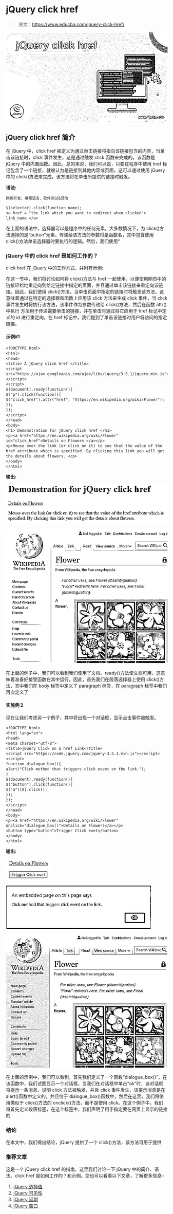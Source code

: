 # jQuery click href

> 原文：<https://www.educba.com/jquery-click-href/>

![jQuery click href](img/091e257307d2dee1a0b5e4e1993b283c.png)



## jQuery click href 简介

在 jQuery 中，click href 被定义为通过单击链接将指向该链接包含的内容，当单击该链接时，click 事件发生，这是通过触发 click 函数来完成的，该函数是 jQuery 中的内置函数。因此，总的来说，我们可以说，只要在程序中使用 href 标记包含了一个链接，就被认为是链接到其他内容或页面，这可以通过使用 jQuery 中的 click()方法来完成，该方法将在单击所提供的链接时触发。

**语法:**

<small>网页开发、编程语言、软件测试&其他</small>

```
$(selector).click(function_name);
<a href = "the link which you want to redirect when clicked"> link_name </a>
```

在上面的语法中，选择器可以是程序中的任何元素，大多数情况下，为 click()方法选择的是“button”元素，传递给该方法的参数将是函数名，其中包含使用 click()方法单击选择器时要执行的逻辑。然后，我们使用“

### jQuery 中的 click href 是如何工作的？

click href 在 jQuery 中的工作方式，并附有示例:

在这一节中，我们将讨论如何将 click()方法与 href 一起使用，以便使用网页中的链接轻松地重定向到给定链接中指定的页面，并且通过单击该链接来重定向该链接。因此，我们使用 click()方法，当单击页面中指定的链接时将触发该方法，这意味着通过在特定的选择器和函数上应用该 click 方法来生成 click 事件，当 click 事件发生时将执行该方法，该事件作为参数传递给 click()方法，然后在函数 attr()中执行 方法用于传递需要单击的链接，并在单击时通过将它应用于 href 标记中定义的 id 进行重定向，在 href 标记中，我们提到了单击该链接时用户将访问的指定链接。

#### 示例#1

```
<!DOCTYPE html>
<html>
<head>
<title> A jQuery click href </title>
<script src="https://ajax.googleapis.com/ajax/libs/jquery/3.5.1/jquery.min.js"></script>
<script>
$(document).ready(function(){
$("p").click(function(){
$("click_href").attr("href", "https://en.wikipedia.org/wiki/Flower");
});
});
</script>
</head>
<body>
<h1> Demonstration for jQuery click href </h1>
<p><a href="https://en.wikipedia.org/wiki/Flower" id="click_href">Details on Flowers </a></p>
<p>Mouse over the link (or click on it) to see that the value of the href attribute which is specified. By clicking this link you will get the details about flowers. </p>
</body>
</html>
```

**输出:**

![Example 1](img/99074c36d2580941edf089fecdfb8e01.png)



![jQuery click href 1-1](img/18b22e42260cfd3a17f1cc7feeb227f8.png)



在上面的例子中，我们可以看到我们使用了文档。ready()方法使文档可用，这意味着准备好接受函数在其中运行。因此，首先我们在段落选择器上使用 click()方法，其中我们在 body 标签中定义了 paragraph 标签，在 paragraph 标签中我们再次定义了

#### 实施例 2

现在让我们考虑另一个例子，其中将出现一个对话框，显示点击事件被触发。

```
<!DOCTYPE html>
<html lang="en">
<head>
<meta charset="utf-8">
<title>jQuery Click on a href Link</title>
<script src="https://code.jquery.com/jquery-3.5.1.min.js"></script>
<script>
function dialogue_box(){
alert("Click method that triggers click event on the link.");
}
$(document).ready(function(){
$("button").click(function(){
$("a")[0].click();
});
});
</script>
</head>
<body>
<p><a href="https://en.wikipedia.org/wiki/Flower" onclick="dialogue_box()">Details on Flowers</a></p>
<button type="button">Trigger Click evet</button>
</body>
</html>
```

**输出:**

![jQuery click href 2](img/3bc7bb857fe275438cb595e4bed6869b.png)



![jQuery click href 2-1](img/f148eb56965c435ed9208766b82be817.png)



![wikipedia](img/990ea65fe35ff142b4e4b2f204b7c603.png)



在上面的示例中，我们可以看到，首先我们定义了一个函数“dialogue_box()”，在该函数中，我们试图显示一个对话框，当我们在对话框中单击“ok”时，该对话框将提示一条消息，说明 click 方法被触发，并且 click 事件发生，该提示消息是在 alert()函数中定义的，并且位于 dialogue_box()函数中，然后在这里，我们将使用类似于 click()方法的 onclick()方法，而不是使用 click。在这个例子中，我们将首先定义段落标签，在这个标签中，我们声明了用于指定要在网页上显示的链接的

### 结论

在本文中，我们得出结论，jQuery 提供了一个 click()方法，该方法可用于提供

### 推荐文章

这是一个 jQuery click href 的指南。这里我们讨论一下 jQuery 中的简介、语法、click href 是如何工作的？和示例。您也可以看看以下文章，了解更多信息–

1.  [jQuery 选择值](https://www.educba.com/jquery-select-value/)
2.  [jQuery 可见性](https://www.educba.com/jquery-visibility/)
3.  [jQuery 延期](https://www.educba.com/jquery-deferred/)
4.  [jQuery 窗口](https://www.educba.com/jquery-window/)






